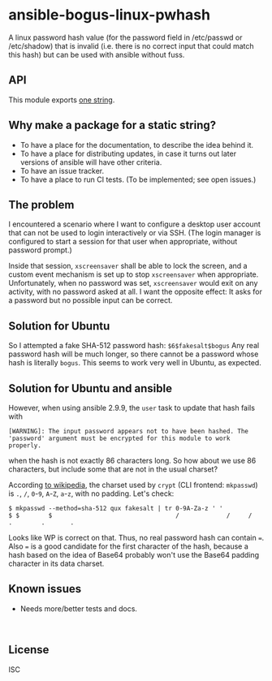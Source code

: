 ﻿
<!--#echo json="package.json" key="name" underline="=" -->
ansible-bogus-linux-pwhash
==========================
<!--/#echo -->

<!--#echo json="package.json" key="description" -->
A linux password hash value (for the password field in /etc/passwd or
/etc/shadow) that is invalid (i.e. there is no correct input that could match
this hash) but can be used with ansible without fuss.
<!--/#echo -->


API
---

This module exports [one string](pwhash.json).



Why make a package for a static string?
---------------------------------------

* To have a place for the documentation, to describe the idea behind it.
* To have a place for distributing updates, in case it turns out later
  versions of ansible will have other criteria.
* To have an issue tracker.
* To have a place to run CI tests. (To be implemented; see open issues.)



The problem
-----------

I encountered a scenario where I want to configure a desktop user account
that can not be used to login interactively or via SSH.
(The login manager is configured to start a session for that user when
appropriate, without password prompt.)

Inside that session, `xscreensaver` shall be able to lock the screen, and
a custom event mechanism is set up to stop `xscreensaver` when appropriate.
Unfortunately, when no password was set, `xscreensaver` would exit on any
activity, with no password asked at all.
I want the opposite effect: It asks for a password but no possible input
can be correct.



Solution for Ubuntu
-------------------

So I attempted a fake SHA-512 password hash: `$6$fakesalt$bogus`
Any real password hash will be much longer, so there cannot be a password
whose hash is literally `bogus`.
This seems to work very well in Ubuntu, as expected.



Solution for Ubuntu and ansible
-------------------------------

However, when using ansible 2.9.9, the `user` task to update that hash
fails with

```text
[WARNING]: The input password appears not to have been hashed. The 'password' argument must be encrypted for this module to work properly.
```

when the hash is not exactly 86 characters long.
So how about we use 86 characters, but include some that are not in the
usual charset?

According [to wikipedia][wp-radix64],
the charset used by `crypt` (CLI frontend: `mkpasswd`) is
`.`, `/`, `0`-`9`, `A`-`Z`, `a`-`z`, with no padding.
Let's check:

```text
$ mkpasswd --method=sha-512 qux fakesalt | tr 0-9A-Za-z ' '
$ $        $                                  /             /     /             .        .       .
```

  [wp-radix64]: https://en.wikipedia.org/wiki/Base64?oldid=961105280#Radix-64_applications_not_compatible_with_Base64

Looks like WP is correct on that. Thus, no real password hash can contain `=`.
Also `=` is a good candidate for the first character of the hash, because a
hash based on the idea of Base64 probably won't use the Base64 padding
character in its data charset.




<!--#toc stop="scan" -->



Known issues
------------

* Needs more/better tests and docs.




&nbsp;


License
-------
<!--#echo json="package.json" key=".license" -->
ISC
<!--/#echo -->
